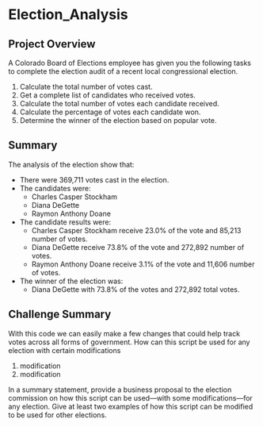 # Election_Analysis

## Project Overview
A Colorado Board of Elections employee has given you the following tasks to complete the election audit of a recent local congressional election.

1. Calculate the total number of votes cast.
2. Get a complete list of candidates who received votes.
3. Calculate the total number of votes each candidate received.
4. Calculate the percentage of votes each candidate won.
5. Determine the winner of the election based on popular vote.

## Summary
The analysis of the election show that:
- There were 369,711 votes cast in the election.
- The candidates were:
    - Charles Casper Stockham
    - Diana DeGette
    - Raymon Anthony Doane
- The candidate results were:
    - Charles Casper Stockham receive 23.0% of the vote and 85,213 number of votes.
    - Diana DeGette receive 73.8% of the vote and 272,892 number of votes.
    - Raymon Anthony Doane receive 3.1% of the vote and 11,606 number of votes.
- The winner of the election was:
    - Diana DeGette with 73.8% of the votes and 272,892 total votes. 

## Challenge Summary
With this code we can easily make a few changes that could help track votes across all forms of government. 
How can this script be used for any election with certain modifications
1. modification
2. modification

In a summary statement, provide a business proposal to the election commission on how this script can be used—with some modifications—for any election. Give at least two examples of how this script can be modified to be used for other elections.
